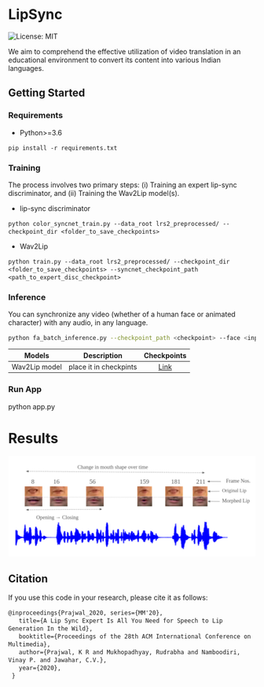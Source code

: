 # LipSync
![License: MIT](https://img.shields.io/badge/License-MIT-yellow.svg)



We aim to comprehend the effective utilization of video translation in an educational environment to convert its content into various Indian languages.




## Getting Started

### Requirements 
- Python>=3.6

```
pip install -r requirements.txt
```

### Training
The process involves two primary steps: (i) Training an expert lip-sync discriminator, and (ii) Training the Wav2Lip model(s).

- lip-sync discriminator
```
python color_syncnet_train.py --data_root lrs2_preprocessed/ --checkpoint_dir <folder_to_save_checkpoints>
```
- Wav2Lip
```
python train.py --data_root lrs2_preprocessed/ --checkpoint_dir <folder_to_save_checkpoints> --syncnet_checkpoint_path <path_to_expert_disc_checkpoint>
```

### Inference
You can synchronize any video (whether of a human face or animated character) with any audio, in any language.
```sh
python fa_batch_inference.py --checkpoint_path <checkpoint> --face <input_video.mp4> --audio <input_audio> --results_dir <output_directory>
```

| Models |  Description | Checkpoints |
| :-------------: | :---------------: | :---------------: |
| Wav2Lip model | place it in checkpints| [Link](https://drive.google.com/file/d/18ep_4lCSacF2M9I7d6I-izhAyTCkpn7j/view?usp=sharing)



### Run App
python app.py


# Results
![](./examples/output_long_seq.png)

## Citation

If you use this code in your research, please cite it as follows:
```
@inproceedings{Prajwal_2020, series={MM'20},
   title={A Lip Sync Expert Is All You Need for Speech to Lip Generation In the Wild},
   booktitle={Proceedings of the 28th ACM International Conference on Multimedia},
   author={Prajwal, K R and Mukhopadhyay, Rudrabha and Namboodiri, Vinay P. and Jawahar, C.V.},
   year={2020},
 }
```


